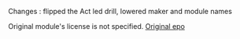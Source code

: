 Changes : flipped the Act led drill, lowered maker and module names 

Original module's license is not specified. [Original epo](https://github.com/tomarus/midi2cv) 
